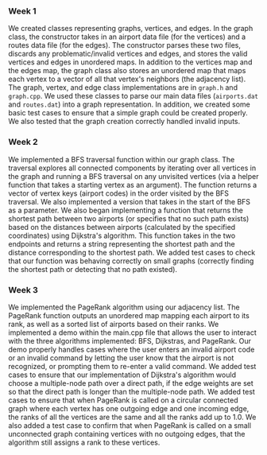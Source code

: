 ### Week 1

We created classes representing graphs, vertices, and edges. In the graph class, the constructor takes in an airport data file (for the vertices) and a routes data file (for the edges). The constructor parses these two files, discards any problematic/invalid vertices and edges, and stores the valid vertices and edges in unordered maps. In addition to the vertices map and the edges map, the graph class also stores an unordered map that maps each vertex to a vector of all that vertex's neighbors (the adjacency list). The graph, vertex, and edge class implementations are in `graph.h` and `graph.cpp`. We used these classes to parse our main data files (`airports.dat` and `routes.dat`) into a graph representation. In addition, we created some basic test cases to ensure that a simple graph could be created properly. We also tested that the graph creation correctly handled invalid inputs.

### Week 2

We implemented a BFS traversal function within our graph class. The traversal explores all connected components by iterating over all vertices in the graph and running a BFS traversal on any unvisited vertices (via a helper function that takes a starting vertex as an argument). The function returns a vector of vertex keys (airport codes) in the order visited by the BFS traversal. We also implemented a version that takes in the start of the BFS as a parameter. We also began implementing a function that returns the shortest path between two airports (or specifies that no such path exists) based on the distances between airports (calculated by the specified coordinates) using Dijkstra's algorithm. This function takes in the two endpoints and returns a string representing the shortest path and the distance corresponding to the shortest path. We added test cases to check that our function was behaving correctly on small graphs (correctly finding the shortest path or detecting that no path existed).

### Week 3

We implemented the PageRank algorithm using our adjacency list. The PageRank function outputs an unordered map mapping each airport to its rank, as well as a sorted list of airports based on their ranks. We implemented a demo within the main.cpp file that allows the user to interact with the three algorithms implemented: BFS, Dijkstras, and PageRank. Our demo properly handles cases where the user enters an invalid airport code or an invalid command by letting the user know that the airport is not recognized, or prompting them to re-enter a valid command. We added test cases to ensure that our implementation of Dijkstra's algorithm would choose a multiple-node path over a direct path, if the edge weights are set so that the direct path is longer than the multiple-node path. We added test cases to ensure that when PageRank is called on a circular connected graph where each vertex has one outgoing edge and one incoming edge, the ranks of all the vertices are the same and all the ranks add up to 1.0. We also added a test case to confirm that when PageRank is called on a small unconnected graph containing vertices with no outgoing edges, that the algorithm still assigns a rank to these vertices. 
